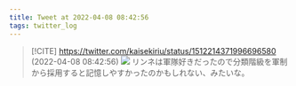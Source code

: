 ```yaml
---
title: Tweet at 2022-04-08 08:42:56
tags: twitter_log
---
```


> [!CITE] https://twitter.com/kaisekiriu/status/1512214371996696580 (2022-04-08 08:42:56)
> ![](https://twitter.com/kaisekiriu/status/1512214371996696580)
> リンネは軍隊好きだったので分類階級を軍制から採用すると記憶しやすかったのかもしれない、みたいな。
